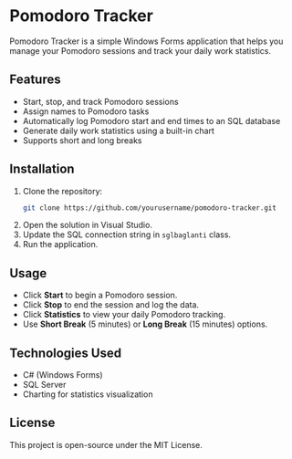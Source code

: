 # Pomodoro Tracker

Pomodoro Tracker is a simple Windows Forms application that helps you manage your Pomodoro sessions and track your daily work statistics.

## Features
- Start, stop, and track Pomodoro sessions
- Assign names to Pomodoro tasks
- Automatically log Pomodoro start and end times to an SQL database
- Generate daily work statistics using a built-in chart
- Supports short and long breaks

## Installation
1. Clone the repository:
   ```sh
   git clone https://github.com/yourusername/pomodoro-tracker.git
   ```
2. Open the solution in Visual Studio.
3. Update the SQL connection string in `sglbaglanti` class.
4. Run the application.

## Usage
- Click **Start** to begin a Pomodoro session.
- Click **Stop** to end the session and log the data.
- Click **Statistics** to view your daily Pomodoro tracking.
- Use **Short Break** (5 minutes) or **Long Break** (15 minutes) options.

## Technologies Used
- C# (Windows Forms)
- SQL Server
- Charting for statistics visualization

## License
This project is open-source under the MIT License.


